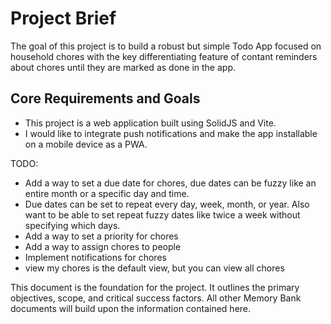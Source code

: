 # Project Brief

The goal of this project is to build a robust but simple Todo App focused on household chores with the key differentiating feature of contant reminders about chores until they are marked as done in the app.

## Core Requirements and Goals

- This project is a web application built using SolidJS and Vite.
- I would like to integrate push notifications and make the app installable on a mobile device as a PWA. 

TODO:
* Add a way to set a due date for chores, due dates can be fuzzy like an entire month or a specific day and time.
* Due dates can be set to repeat every day, week, month, or year. Also want to be able to set repeat fuzzy dates like twice a week without specifying which days.
* Add a way to set a priority for chores
* Add a way to assign chores to people
* Implement notifications for chores
* view my chores is the default view, but you can view all chores

This document is the foundation for the project. It outlines the primary objectives, scope, and critical success factors. All other Memory Bank documents will build upon the information contained here.
